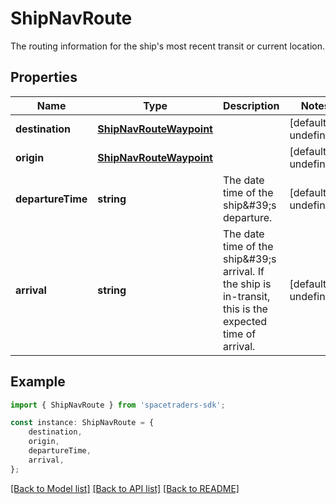 # ShipNavRoute

The routing information for the ship\'s most recent transit or current location.

## Properties

Name | Type | Description | Notes
------------ | ------------- | ------------- | -------------
**destination** | [**ShipNavRouteWaypoint**](ShipNavRouteWaypoint.md) |  | [default to undefined]
**origin** | [**ShipNavRouteWaypoint**](ShipNavRouteWaypoint.md) |  | [default to undefined]
**departureTime** | **string** | The date time of the ship\&#39;s departure. | [default to undefined]
**arrival** | **string** | The date time of the ship\&#39;s arrival. If the ship is in-transit, this is the expected time of arrival. | [default to undefined]

## Example

```typescript
import { ShipNavRoute } from 'spacetraders-sdk';

const instance: ShipNavRoute = {
    destination,
    origin,
    departureTime,
    arrival,
};
```

[[Back to Model list]](../README.md#documentation-for-models) [[Back to API list]](../README.md#documentation-for-api-endpoints) [[Back to README]](../README.md)
